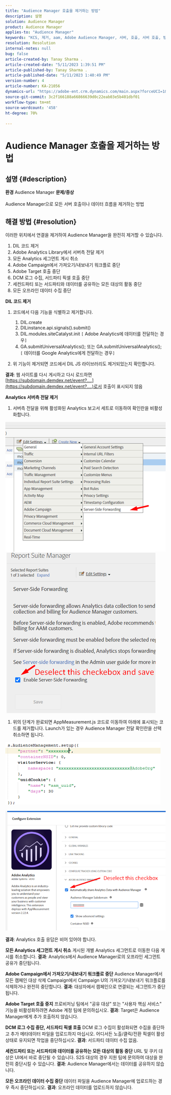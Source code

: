 ```yaml
---
title: "Audience Manager 호출을 제거하는 방법"
description: 설명
solution: Audience Manager
product: Audience Manager
applies-to: "Audience Manager"
keywords: "KCS, 제거, aam, Adobe Audience Manager, 서버, 호출, 서버 호출, 방법"
resolution: Resolution
internal-notes: null
bug: false
article-created-by: Tanay Sharma .
article-created-date: "5/11/2023 1:39:51 PM"
article-published-by: Tanay Sharma .
article-published-date: "5/11/2023 1:40:49 PM"
version-number: 4
article-number: KA-21056
dynamics-url: "https://adobe-ent.crm.dynamics.com/main.aspx?forceUCI=1&pagetype=entityrecord&etn=knowledgearticle&id=f3076d4a-01f0-ed11-8849-6045bd006079"
source-git-commit: 3c2f166188a66866639d0c22eab03e5b401dbf01
workflow-type: tm+mt
source-wordcount: '458'
ht-degree: 70%

---
```


# Audience Manager 호출을 제거하는 방법

## 설명 {#description}

<b>환경</b>
Audience Manager
<b>문제/증상</b><br><br>Audience Manager으로 모든 서버 호출이나 데이터 흐름을 제거하는 방법<br>

## 해결 방법 {#resolution}


이러한 위치에서 연결을 제거하여 Audience Manager을 완전히 제거할 수 있습니다.

1. DIL 코드 제거
2. Adobe Analytics Library에서 서버측 전달 제거
3. 모든 Analytics 세그먼트 게시 취소
4. Adobe Campaign에서 가져오기/내보내기 워크플로 중단
5. Adobe Target 호출 중단
6. DCM 로그 수집, 서드파티 픽셀 호출 중단
7. 세컨드파티 또는 서드파티와 데이터를 공유하는 모든 대상의 활동 중단
8. 모든 오프라인 데이터 수집 중단




<b>DIL 코드 제거</b>

1. 코드에서 다음 기능을 식별하고 제거합니다.

   1. DIL.create
   2. DILinstance.api.signals().submit()
   3. DIL.modules.siteCatalyst.init `[` Adobe Analytics에 데이터를 전달하는 경우`]`
   4. GA.submitUniversalAnalytics(); 또는 GA.submitUniversalAnalytics();  `[` 데이터를 Google Analytics에게 전달하는 경우`]`
2. 위 기능이 제거되면 코드에서 DIL JS 라이브러리도 제거되었는지 확인합니다.


<b>결과</b>: 웹 사이트를 다시 게시하고 다시 로드하면 [https://subdomain.demdex.net/event?....](https://subdomain.demdex.net/event?....)로서 호출이 표시되지 않음



<b>Analytics 서버측 전달 제거</b>

1. 서버측 전달을 위해 활성화된 Analytics 보고서 세트로 이동하여 확인란을 비활성화합니다.


![](assets/8a6b5fd5-676c-ed11-9562-6045bd006239.png) ![](assets/8d6b5fd5-676c-ed11-9562-6045bd006239.png)

1. 위의 단계가 완료되면 AppMeasurement.js 코드로 이동하여 아래에 표시되는 코드를 제거합니다. Launch가 있는 경우 Audience Manager 전달 확인란을 선택 취소하면 됩니다.


![](assets/8c6b5fd5-676c-ed11-9562-6045bd006239.png)             ![](assets/8b6b5fd5-676c-ed11-9562-6045bd006239.png)

<b>결과</b>: Analytics 호출 응답은 비어 있어야 합니다.

<b>모든 Analytics 세그먼트 게시 취소</b>
게시된 개별 Analytics 세그먼트로 이동한 다음 게시를 취소합니다.
<b>결과</b>: Analytics에서 Audience Manager로의 오프라인 세그먼트 공유가 중단됩니다.

<b>Adobe Campaign에서 가져오기/내보내기 워크플로 중단</b>
Audience Manager에서 모든 캠페인 대상 삭제
Campaign에서 Campaign U의 가져오기/내보내기 워크플로를 삭제하거나 완전히 중단합니다.
<b>결과</b>: 대상자에서 캠페인으로 연결되는 세그먼트가 중단됩니다.

<b>Adobe Target 호출 중지</b>
프로비저닝 팀에서 &quot;공유 대상&quot; 또는 &quot;사용자 핵심 서비스&quot; 기능을 비활성화하려면 Adobe 계정 팀에 문의하십시오.
<b>결과</b>: Target은 Audience Manager에게 추가 호출하지 않습니다.

<b>DCM 로그 수집 중단, 서드파티 픽셀 호출</b>
DCM 로그 수집이 활성화되면 수집을 중단하고 추가 메타데이터 파일을 업로드하지 마십시오.
어디서든 노출/클릭/전환 픽셀이 활성 상태로 유지되면 작업을 중단하십시오.
<b>결과</b>: 서드파티 데이터 수집 없음.

<b>세컨드파티 또는 서드파티와 데이터를 공유하는 모든 대상의 활동 중단</b>
URL 및 쿠키 대상은 UI에서 바로 중단될 수 있습니다.
S2S 대상의 경우 지원 팀에 문의하여 대상을 완전히 중단시킬 수 있습니다.
<b>결과</b>: Audience Manager에서는 데이터를 공유하지 않습니다.

<b>모든 오프라인 데이터 수집 중단</b>
데이터 파일을 Audience Manager에 업로드하는 경우 즉시 중단하십시오.
<b>결과</b>: 오프라인 데이터를 업로드하지 않습니다.
